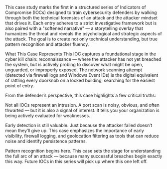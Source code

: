 This case study marks the first in a structured series of Indicators of Compromise (IOCs) designed to train cybersecurity defenders by walking through both the technical forensics of an attack and the attacker mindset that drives it. Each entry adheres to a strict investigative framework but is also paired with a "softened narrative" — a storytelling overlay that humanizes the threat and reveals the psychological and strategic aspects of the attack. The goal is to create not only technical understanding, but true pattern recognition and attacker fluency.

What This Case Represents
This IOC captures a foundational stage in the cyber kill chain: reconnaissance — where the attacker has not yet breached the system, but is actively probing to discover what might be open, unguarded, or improperly exposed. The network scanning attempt (detected via firewall logs and Windows Event IDs) is the digital equivalent of rattling every doorknob on a locked building, searching for the easiest point of entry.

From the defender’s perspective, this case highlights a few critical truths:

Not all IOCs represent an intrusion. A port scan is noisy, obvious, and often thwarted — but it is also a signal of interest. It tells you your organization is being actively evaluated for weaknesses.

Early detection is still valuable. Just because the attacker failed doesn’t mean they’ll give up. This case emphasizes the importance of early visibility, firewall logging, and geolocation filtering as tools that can reduce noise and identify persistence patterns.

Pattern recognition begins here. This case sets the stage for understanding the full arc of an attack — because many successful breaches begin exactly this way. Future IOCs in this series will pick up where this one left off.

